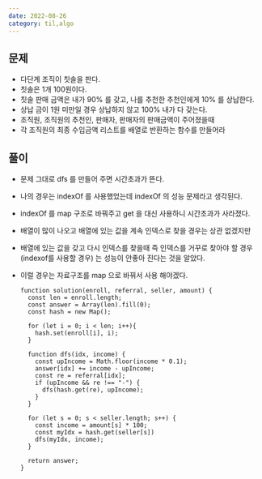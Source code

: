 ```yaml
---
date: 2022-08-26
category: til,algo
---
```


## 문제

- 다단계 조직이 칫솔을 판다.
- 칫솔은 1개 100원이다.
- 칫솔 판매 금액은 내가 90% 를 갖고, 나를 추천한 추천인에게 10% 를 상납한다.
- 상납 금이 1원 미만일 경우 상납하지 않고 100% 내가 다 갖는다.
- 조직원, 조직원의 추천인, 판매자, 판매자의 판매금액이 주어졌을때
- 각 조직원의 최종 수입금액 리스트를 배열로 반환하는 함수를 만들어라

## 풀이

- 문제 그대로 dfs 를 만들어 주면 시간초과가 뜬다.
- 나의 경우는 indexOf 를 사용했었는데 indexOf 의 성능 문제라고 생각된다.
- indexOf 를 map 구조로 바꿔주고 get 을 대신 사용하니 시간초과가 사라졌다.
- 배열이 많이 나오고 배열에 있는 값을 계속 인덱스로 찾을 경우는 상관 없겠지만
- 배열에 있는 값을 갖고 다시 인덱스를 찾을때 즉 인덱스를 거꾸로 찾아야 할 경우(indexof를 사용할 경우) 는 성능이 안좋아 진다는 것을 알았다.
- 이럴 경우는 자료구조를 map 으로 바꿔서 사용 해야겠다.

  ```
  function solution(enroll, referral, seller, amount) {
    const len = enroll.length;
    const answer = Array(len).fill(0);
    const hash = new Map();

    for (let i = 0; i < len; i++){
      hash.set(enroll[i], i);
    }

    function dfs(idx, income) {
      const upIncome = Math.floor(income * 0.1);
      answer[idx] += income - upIncome;
      const re = referral[idx];
      if (upIncome && re !== "-") {
        dfs(hash.get(re), upIncome);
      }
    }

    for (let s = 0; s < seller.length; s++) {
      const income = amount[s] * 100;
      const myIdx = hash.get(seller[s])
      dfs(myIdx, income);
    }

    return answer;
  }

  ```

